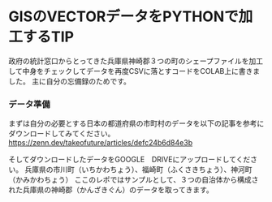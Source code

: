 # GISのVECTORデータをPYTHONで加工するTIP
政府の統計窓口からとってきた兵庫県神崎郡３つの町のシェープファイルを加工して中身をチェックしてデータを再度CSVに落とすコードをCOLAB上に書きました。
主に自分の忘備録のためです。
### データ準備
まずは自分の必要とする日本の都道府県の市町村のデータを以下の記事を参考にダウンロードしてみてください。
https://zenn.dev/takeofuture/articles/defc24b6d84e3b

そしてダウンロードしたデータをGOOGLE　DRIVEにアップロードしてください。
兵庫県の市川町（いちかわちょう）、福崎町（ふくさきちょう）、神河町（かみかわちょう）
ここのレポではサンプルとして、３つの自治体から構成された兵庫県の神崎郡（かんざきぐん）のデータを取ってきます。
